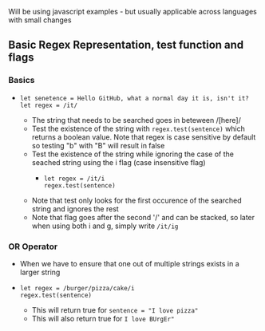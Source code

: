 Will be using javascript examples - but usually applicable across languages with small changes

## Basic Regex Representation, test function and flags
  ### Basics
  - ```
    let senetence = Hello GitHub, what a normal day it is, isn't it?
    let regex = /it/
    ```
    - The string that needs to be searched goes in beteween /[here]/
    - Test the existence of the string with ```regex.test(sentence)``` which returns a boolean value. Note that regex is case sensitive by default so testing "b" with "B" will result in false
    - Test the existence of the string while ignoring the case of the seached string using the i flag (case insensitive flag)
      - ```
        let regex = /it/i
        regex.test(sentence)
        ```
    - Note that test only looks for the first occurence of the searched string and ignores the rest
    - Note that flag goes after the second '/' and can be stacked, so later when using both i and g, simply write ```/it/ig```
    
  ### OR Operator
  - When we have to ensure that one out of multiple strings exists in a larger string
  - ```
    let regex = /burger/pizza/cake/i
    regex.test(sentence)
    ```
    - This will return true for ```sentence = "I love pizza"```
    - This will also return true for ```I love BUrgEr"```
      

